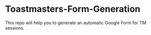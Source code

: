 # Toastmasters-Form-Generation
This repo will help you to generate an automatic Google Form for TM sessions.
